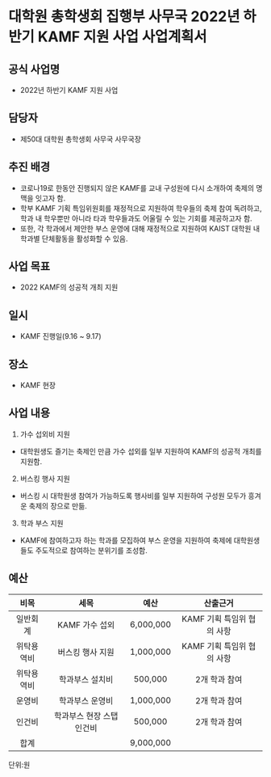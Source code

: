 대학원 총학생회 집행부 사무국 2022년 하반기 KAMF 지원 사업 사업계획서
===

## 공식 사업명
- 2022년 하반기 KAMF 지원 사업

## 담당자
- 제50대 대학원 총학생회 사무국 사무국장

## 추진 배경
- 코로나19로 한동안 진행되지 않은 KAMF를 교내 구성원에 다시 소개하여 축제의 명맥을 잇고자 함.
- 학부 KAMF 기획 특임위원회를 재정적으로 지원하여 학우들의 축제 참여 독려하고, 학과 내 학우뿐만 아니라 타과 학우들과도 어울릴 수 있는 기회를 제공하고자 함. 
- 또한, 각 학과에서 제안한 부스 운영에 대해 재정적으로 지원하여 KAIST 대학원 내 학과별 단체활동을 활성화할 수 있음. 

## 사업 목표
- 2022 KAMF의 성공적 개최 지원

## 일시
- KAMF 진행일(9.16 ~ 9.17)

## 장소
 - KAMF 현장


## 사업 내용
1. 가수 섭외비 지원
  - 대학원생도 즐기는 축제인 만큼 가수 섭외를 일부 지원하여 KAMF의 성공적 개최를 지원함.

2. 버스킹 행사 지원
  - 버스킹 시 대학원생 참여가 가능하도록 행사비를 일부 지원하여 구성원 모두가 흥겨운 축제의 장으로 만듦.

3. 학과 부스 지원
  - KAMF에 참여하고자 하는 학과를 모집하여 부스 운영을 지원하여 축제에 대학원생들도 주도적으로 참여하는 분위기를 조성함.


## 예산
|    비목    |          세목          |   예산    |          산출근거          |
| :--------: | :--------------------: | :-------: | :------------------------: |
|  일반회계  |     KAMF 가수 섭외     | 6,000,000 | KAMF 기획 특임위 협의 사항 |
| 위탁용역비 |    버스킹 행사 지원    | 1,000,000 | KAMF 기획 특임위 협의 사항 |
| 위탁용역비  |   학과부스 설치비   | 500,000 |       2개 학과 참여        |
|   운영비   | 학과부스 운영비 |  1,000,000  |       2개 학과 참여        |
|   인건비   |   학과부스 현장 스탭 인건비  |  500,000  |       2개 학과 참여        |
|    합계    |                        | 9,000,000 |                            |


단위:원

